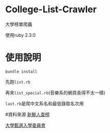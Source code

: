 # College-List-Crawler
大學榜單爬蟲

使用ruby 2.3.0

# 使用說明
`bundle install`

先跑`list.rb`

再來`list_special.rb`(音樂系的網頁長得不太一樣)

`last.rb`是爬中文系名和最低錄取名次用

#資料來源
[新鮮人查榜](https://freshman.tw/cross/)

[大學甄選入學委員會](https://www.caac.ccu.edu.tw/caac105/dispense.php)
